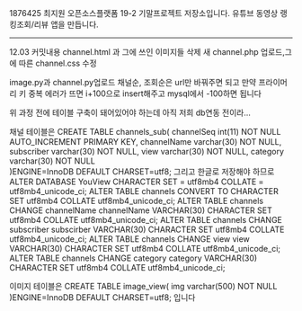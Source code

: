 1876425 최지원 
오픈소스플랫폼 19-2 기말프로젝트 저장소입니다.
유튜브 동영상 랭킹조회/리뷰 앱을 만듭니다. 

----------------------------------------
12.03 커밋내용
channel.html 과 그에 쓰인 이미지들 삭제
새 channel.php 업로드,그에 따른 channel.css 수정 

image.py과 channel.py업로드
채널순, 조회순은 url만 바꿔주면 되고 만약 프라이머리 키 중복 에러가 뜨면 i+100으로 insert해주고 mysql에서 -100하면 됩니다

위 과정 전에 테이블 구축이 돼어있어야 하는데 아직 저희 db연동 전이라...

채널 테이블은 
CREATE TABLE channels_sub(
  channelSeq int(11) NOT NULL AUTO_INCREMENT PRIMARY KEY, 
  channelName varchar(30) NOT NULL,
  subscriber varchar(30) NOT NULL,
  view varchar(30) NOT NULL,
  category varchar(30) NOT NULL      
)ENGINE=InnoDB DEFAULT CHARSET=utf8;
그리고 한글로 저장해야 하므로 
ALTER DATABASE YouView CHARACTER SET = utf8mb4 COLLATE = utf8mb4_unicode_ci;
ALTER TABLE channels CONVERT TO CHARACTER SET utf8mb4 COLLATE utf8mb4_unicode_ci;
ALTER TABLE channels CHANGE channelName channelName VARCHAR(30) CHARACTER SET utf8mb4 COLLATE utf8mb4_unicode_ci;
ALTER TABLE channels CHANGE subscriber subscirber VARCHAR(30) CHARACTER SET utf8mb4 COLLATE utf8mb4_unicode_ci;
ALTER TABLE channels CHANGE view view VARCHAR(30) CHARACTER SET utf8mb4 COLLATE utf8mb4_unicode_ci;
ALTER TABLE channels CHANGE category category VARCHAR(30) CHARACTER SET utf8mb4 COLLATE utf8mb4_unicode_ci;

이미지 테이블은 
CREATE TABLE image_view(
  img varchar(500) NOT NULL 
)ENGINE=InnoDB DEFAULT CHARSET=utf8;
입니다 

